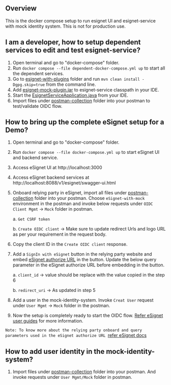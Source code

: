 ## Overview

This is the docker compose setup to run esignet UI and esignet-service with mock identity system. This is not for production use.

## I am a developer, how to setup dependent services to edit and test esignet-service?

1. Open terminal and go to "docker-compose" folder.
2. Run `docker compose --file dependent-docker-compose.yml up` to start all the dependent services.
3. Go to [esignet-with-plugins](../esignet-with-plugins) folder and run `mvn clean install -Dgpg.skip=true` from the command line.
4. Add [esignet-mock-plugin.jar](../esignet-with-plugins/target/esignet-mock-plugin.jar) to esignet-service classpath in your IDE.
5. Start the [EsignetServiceApplication.java](../esignet-service/src/main/java/io/mosip/esignet/EsignetServiceApplication.java) from your IDE.
6. Import files under [postman-collection](../postman-collection) folder into your postman to test/validate OIDC flow.

## How to bring up the complete eSignet setup for a Demo?

1. Open terminal and go to "docker-compose" folder.
2. Run `docker compose --file docker-compose.yml up` to start eSignet UI and backend service.
3. Access eSignet UI at http://localhost:3000
4. Access eSignet backend services at http://localhost:8088/v1/esignet/swagger-ui.html
5. Onboard relying party in eSignet, import all files under [postman-collection](../postman-collection) folder into your postman. Choose `eSignet-with-mock` environment in the postman and invoke below requests under `OIDC Client Mgmt` -> `Mock` folder in postman.
   
    a. `Get CSRF token`

    b. `Create OIDC client` -> Make sure to update redirect Urls and logo URL as per your requirement in the request body.

6. Copy the client ID in the `Create OIDC client` response.
7. Add a `SignIn with eSignet` button in the relying party website and embed [eSignet authorize URL](http://localhost:3000/authorize?nonce=ere973eieljznge2311&state=eree2311&client_id=client_id&redirect_uri=redirect_uri&scope=openid&response_type=code&acr_values=mosip:idp:acr:generated-code&claims_locales=en&ui_locales=en-IN) in the button. Update the below query parameter in the eSignet authorize URL before embedding in the button.

   a. `client_id` -> value should be replace with the value copied in the step 6

   b. `redirect_uri` -> As updated in step 5

8. Add a user in the mock-identity-system. Invoke `Creat User` request under `User Mgmt` -> `Mock` folder in the postman. 
9. Now the setup is completely ready to start the OIDC flow. [Refer eSignet user guides](https://docs.esignet.io/end-user-guide) for more information.

`Note: To know more about the relying party onboard and query parameters used in the eSignet authorize URL `[refer eSignet docs](https://docs.esignet.io/integration/relying-party)

## How to add user identity in the mock-identity-system?

1. Import files under [postman-collection](../postman-collection) folder into your postman. And invoke requests under `User Mgmt/Mock` folder in postman.






